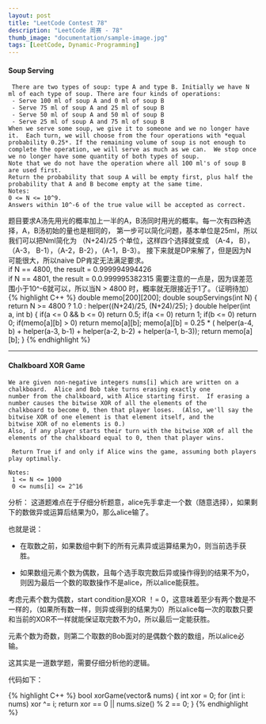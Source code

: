 ```yaml
---
layout: post
title: "LeetCode Contest 78"
description: "LeetCode 周赛 - 78"
thumb_image: "documentation/sample-image.jpg"
tags: [LeetCode, Dynamic-Programming]
---
```


#### **Soup Serving**   

```
 There are two types of soup: type A and type B. Initially we have N ml of each type of soup. There are four kinds of operations:
 - Serve 100 ml of soup A and 0 ml of soup B
 - Serve 75 ml of soup A and 25 ml of soup B
 - Serve 50 ml of soup A and 50 ml of soup B
 - Serve 25 ml of soup A and 75 ml of soup B  
When we serve some soup, we give it to someone and we no longer have it.  Each turn, we will choose from the four operations with *equal probability 0.25*. If the remaining volume of soup is not enough to complete the operation, we will serve as much as we can.  We stop once we no longer have some quantity of both types of soup.   
Note that we do not have the operation where all 100 ml's of soup B are used first.  
Return the probability that soup A will be empty first, plus half the probability that A and B become empty at the same time.  
Notes:  
0 <= N <= 10^9.   
Answers within 10^-6 of the true value will be accepted as correct.
```   

题目要求A汤先用光的概率加上一半的A，B汤同时用光的概率。每一次有四种选择，A，B汤初始的量也是相同的，
第一步可以简化问题，基本单位是25ml，所以我们可以把Nml简化为 （N+24)/25 个单位，这样四个选择就变成 （A-4， B），（A-3， B-1），（A-2，B-2），（A-1，B-3）。
接下来就是DP来解了，但是因为N可能很大，所以naive DP肯定无法满足要求。  
if N == 4800, the result = 0.999994994426  
if N == 4801, the result = 0.0.999995382315
需要注意的一点是，因为误差范围小于10^-6就可以，所以当N > 4800 时，概率就无限接近于1了。（证明待加）  
{% highlight C++ %}
double memo[200][200];
double soupServings(int N) {
    return N >= 4800 ? 1.0 : helper((N+24)/25, (N+24)/25);
}
double helper(int a, int b) {
    if(a <= 0 && b <= 0) return 0.5;
    if(a <= 0) return 1;
    if(b <= 0) return 0;
    if(memo[a][b] > 0) return memo[a][b];
    memo[a][b] = 0.25 * ( helper(a-4, b) + helper(a-3, b-1) + helper(a-2, b-2) + helper(a-1, b-3));
    return memo[a][b];
}
{% endhighlight %}   

------


#### **Chalkboard XOR Game**

```
We are given non-negative integers nums[i] which are written on a chalkboard.  Alice and Bob take turns erasing exactly one
number from the chalkboard, with Alice starting first.  If erasing a number causes the bitwise XOR of all the elements of the
chalkboard to become 0, then that player loses.  (Also, we'll say the bitwise XOR of one element is that element itself, and the
bitwise XOR of no elements is 0.)  
Also, if any player starts their turn with the bitwise XOR of all the elements of the chalkboard equal to 0, then that player wins.  

 Return True if and only if Alice wins the game, assuming both players play optimally.   

Notes:  
 1 <= N <= 1000
 0 <= nums[i] <= 2^16
```   



分析： 这道题难点在于仔细分析题意，alice先手拿走一个数（随意选择），如果剩下的数做异或运算后结果为0，那么alice输了。  

也就是说：

+ 在取数之前，如果数组中剩下的所有元素异或运算结果为0，则当前选手获胜。    

+ 如果数组元素个数为偶数，且每个选手取完数后异或操作得到的结果不为0，则因为最后一个数的取数操作不是alice，所以alice能获胜。

考虑元素个数为偶数，start condition是XOR ！= 0，这意味着至少有两个数是不一样的，（如果所有数一样，则异或得到的结果为0）所以alice每一次的取数只要和当前的XOR不一样就能保证取完数不为0，所以最后一定能获胜。

元素个数为奇数，则第二个取数的Bob面对的是偶数个数的数组，所以alice必输。

这其实是一道数学题，需要仔细分析他的逻辑。

代码如下：

{% highlight C++ %}
bool xorGame(vector<int>& nums) {
    int xor = 0;
    for (int i: nums) xor ^= i;
    return xor == 0 || nums.size() % 2 == 0;
}
{% endhighlight %}
